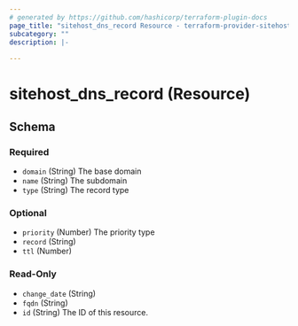 ```yaml
---
# generated by https://github.com/hashicorp/terraform-plugin-docs
page_title: "sitehost_dns_record Resource - terraform-provider-sitehost"
subcategory: ""
description: |-
  
---
```


# sitehost_dns_record (Resource)





<!-- schema generated by tfplugindocs -->
## Schema

### Required

- `domain` (String) The base domain
- `name` (String) The subdomain
- `type` (String) The record type

### Optional

- `priority` (Number) The priority type
- `record` (String)
- `ttl` (Number)

### Read-Only

- `change_date` (String)
- `fqdn` (String)
- `id` (String) The ID of this resource.


